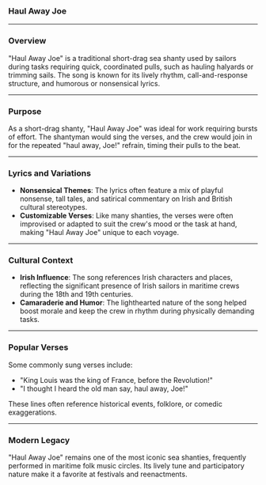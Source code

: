 ### Haul Away Joe

---

### Overview

"Haul Away Joe" is a traditional short-drag sea shanty used by sailors during tasks requiring quick, coordinated pulls, such as hauling halyards or trimming sails. The song is known for its lively rhythm, call-and-response structure, and humorous or nonsensical lyrics.

---

### Purpose

As a short-drag shanty, "Haul Away Joe" was ideal for work requiring bursts of effort. The shantyman would sing the verses, and the crew would join in for the repeated "haul away, Joe!" refrain, timing their pulls to the beat.

---

### Lyrics and Variations

- **Nonsensical Themes**: The lyrics often feature a mix of playful nonsense, tall tales, and satirical commentary on Irish and British cultural stereotypes.
- **Customizable Verses**: Like many shanties, the verses were often improvised or adapted to suit the crew's mood or the task at hand, making "Haul Away Joe" unique to each voyage.

---

### Cultural Context

- **Irish Influence**: The song references Irish characters and places, reflecting the significant presence of Irish sailors in maritime crews during the 18th and 19th centuries.
- **Camaraderie and Humor**: The lighthearted nature of the song helped boost morale and keep the crew in rhythm during physically demanding tasks.

---

### Popular Verses

Some commonly sung verses include:
- "King Louis was the king of France, before the Revolution!"
- "I thought I heard the old man say, haul away, Joe!"

These lines often reference historical events, folklore, or comedic exaggerations.

---

### Modern Legacy

"Haul Away Joe" remains one of the most iconic sea shanties, frequently performed in maritime folk music circles. Its lively tune and participatory nature make it a favorite at festivals and reenactments.